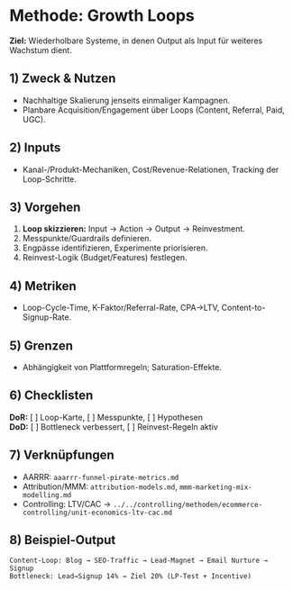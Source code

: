 # Methode: Growth Loops

**Ziel:** Wiederholbare Systeme, in denen Output als Input für weiteres Wachstum dient.

## 1) Zweck & Nutzen
- Nachhaltige Skalierung jenseits einmaliger Kampagnen.
- Planbare Acquisition/Engagement über Loops (Content, Referral, Paid, UGC).

## 2) Inputs
- Kanal-/Produkt-Mechaniken, Cost/Revenue-Relationen, Tracking der Loop-Schritte.

## 3) Vorgehen
1. **Loop skizzieren:** Input → Action → Output → Reinvestment.  
2. Messpunkte/Guardrails definieren.  
3. Engpässe identifizieren, Experimente priorisieren.  
4. Reinvest-Logik (Budget/Features) festlegen.

## 4) Metriken
- Loop-Cycle-Time, K-Faktor/Referral-Rate, CPA→LTV, Content-to-Signup-Rate.

## 5) Grenzen
- Abhängigkeit von Plattformregeln; Saturation-Effekte.

## 6) Checklisten
**DoR:** [ ] Loop-Karte, [ ] Messpunkte, [ ] Hypothesen  
**DoD:** [ ] Bottleneck verbessert, [ ] Reinvest-Regeln aktiv

## 7) Verknüpfungen
- AARRR: `aaarrr-funnel-pirate-metrics.md`  
- Attribution/MMM: `attribution-models.md`, `mmm-marketing-mix-modelling.md`  
- Controlling: LTV/CAC → `../../controlling/methoden/ecommerce-controlling/unit-economics-ltv-cac.md`

## 8) Beispiel-Output
```text
Content-Loop: Blog → SEO-Traffic → Lead-Magnet → Email Nurture → Signup
Bottleneck: Lead→Signup 14% → Ziel 20% (LP-Test + Incentive)
```
